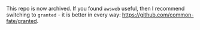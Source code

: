 This repo is now archived. If you found `awsweb` useful, then I recommend switching to `granted` - it is better in every way: https://github.com/common-fate/granted.
